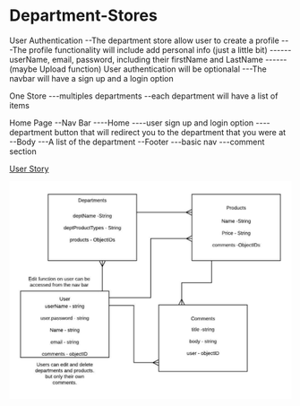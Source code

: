 # Department-Stores

User Authentication
--The department store allow user to create a profile
---The profile functionality will include add personal info (just a little bit)
------userName, email, password, including their firstName and LastName 
------(maybe Upload function)
User authentication will be optionalal
---The navbar will have a sign up and a login option

One Store
---multiples departments
--each department will have a list of items

Home Page
--Nav Bar
----Home
----user sign up and login option
----department button that will redirect you to the department that you were at
--Body
---A list of the department
--Footer
---basic nav
---comment section

[User Story](https://trello.com/b/p3yzHCNL)

![DatabaseStructure](public/Images/StoreDBstructure.jpeg)
